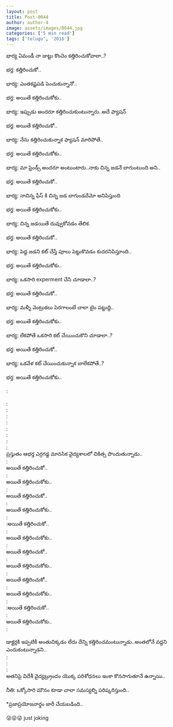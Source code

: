 ```yaml
---
layout: post
title: Post-0044
author: author-4
image: assets/images/0044.jpg
categories: ['5 min read']
tags: ['telugu', '2016']
---
```

భార్య ఏమండీ నా జుట్టు కొంచెం క‌త్తిరించుకోవాలా..?  <br>
   <br>
 భ‌ర్త: క‌త్తిరించుకో..  <br>
   <br>
 భార్య: ఎంత‌క‌ష్ట‌ప‌డి పెంచుకున్నానో..  <br>
   <br>
 భ‌ర్త: అయితే క‌త్తిరించుకోకు..  <br>
   <br>
 భార్య: ఇప్పుడు అ‍ంద‌రూ క‌త్తిరించుకుంటున్నారు..అదే ఫ్యాష‌న్  <br>
   <br>
 భ‌ర్త: అయితే క‌త్తిరించుకో..  <br>
   <br>
 భార్య: నేను క‌త్తిరించుకున్నాక‌ ఫ్యాష‌న్ మారిపోతే..  <br>
   <br>
 భ‌ర్త: అయితే క‌త్తిరించుకోకు..  <br>
   <br>
 భార్య: మా ఫ్రెండ్స్ అంద‌రూ అంటుంటారు..నాకు చిన్న‌ జ‌డ‌నే బాగుంటుంది అని..  <br>
   <br>
 భ‌ర్త: అయితే క‌త్తిరించుకో..  <br>
   <br>
 భార్య: నాచిన్న‌ ఫేస్ కి చిన్న‌ జడ‌ బాగుండ‌దేమో అనిపిస్తుంది  <br>
   <br>
 భ‌ర్త: అయితే క‌త్తిరించుకోకు..  <br>
   <br>
 భార్య: చిన్న‌ జ‌డ‌యితే దువ్వుకోవ‌డం తేలిక‌.  <br>
   <br>
 భ‌ర్త: అయితే క‌త్తిరించుకో..  <br>
   <br>
 భార్య: పెద్ద‌ జ‌డ‌ని క‌ట్ చేస్తే పూలు పెట్టుకొవ‌డం కుద‌ర‌నిపిస్తూంది..  <br>
   <br>
 భ‌ర్త: అయితే క‌త్తిరించుకోకు..  <br>
   <br>
 భార్య: ఒక‌సారి experment చేసి చూడాలా..?  <br>
   <br>
 భ‌ర్త: అయితే క‌త్తిరించుకో..  <br>
   <br>
 భార్య: మ‌ళ్ళీ వెంట్రుక‌లు పెర‌గాలంటే చాలా టైం ప‌ట్టుద్ది..  <br>
   <br>
 భ‌ర్త: అయితే క‌త్తిరించుకోకు..  <br>
   <br>
 భార్య: లేక‌పోతే ఒక‌సారి క‌ట్ చేయించుకొని చూడాలా..?  <br>
   <br>
 భ‌ర్త: అయితే క‌త్తిరించుకో..  <br>
   <br>
 భార్య: ఒక‌వేళ‌ క‌ట్ చేయించుకున్నాక‌ బాలేక‌పోతే..?  <br>
   <br>
 భ‌ర్త: అయితే క‌త్తిరించుకోకు..  <br>
   <br>
 :  <br>
   <br>
 :  <br>
 :  <br>
 :  <br>
 :  <br>
 :  <br>
 :  <br>
 :  <br>
 :  <br>
 ప్ర‌స్తుతం ఆభ‌ర్త‌ ఎర్ర‌గ‌డ్డ‌ మాన‌సిక‌ వైద్య‌శాల‌లో చికిత్స‌ పొందుతున్నాడు..  <br>
 :  <br>
 అయితే క‌త్తిరించుకో..  <br>
 :  <br>
 అయితే క‌త్తిరించుకోకు..  <br>
 :  <br>
 అయితే క‌త్తిరించుకో..  <br>
 :  <br>
 అయితే క‌త్తిరించుకోకు..  <br>
 :  <br>
 :అయితే క‌త్తిరించుకో..  <br>
 :  <br>
 అయితే క‌త్తిరించుకోకు..  <br>
 :  <br>
 అయితే క‌త్తిరించుకో..  <br>
 :  <br>
 అయితే క‌త్తిరించుకోకు..  <br>
 :  <br>
 అయితే క‌త్తిరించుకో..  <br>
 :  <br>
 అయితే క‌త్తిరించుకోకు..  <br>
 :  <br>
 :అయితే క‌త్తిరించుకో..  <br>
 :  <br>
 అయితే క‌త్తిరించుకోకు..  <br>
 :  <br>
   <br>
 డాక్ట‌ర్ల‌కి ఇప్ప‌టికీ అంతుచిక్క‌డం లేదు దేన్ని క‌త్తిరించ‌మంటున్నాడు..అంత‌లోనే వ‌ద్ద‌ని ఎందుకంటున్నాడ‌ని..  <br>
 :  <br>
 :  <br>
 :  <br>
 అత‌నిపై విదేశీ వైద్య‌బ్ర్రుందం యొక్క‌ ప‌రిశోధ‌న‌లు ఇంకా కొన‌సాగుతూనే ఉన్నాయి..  <br>
   <br>
 నీతి: ఒక్కోసారి మౌనం కూడా చాలా స‌మ‌స్య‌ల్ని ప‌రిష్క‌రిస్తుంది..  <br>
   <br>
 *ప్ర‌జాప్ర‌యోజ‌నార్థం జారీ చేయ‌బ‌డింది..  <br>
   <br>
 😜😜😜 just joking